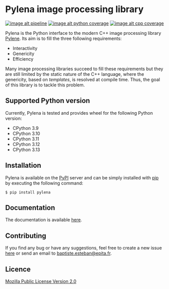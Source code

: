 # Pylena image processing library

[![image alt pipeline](https://gitlab.lre.epita.fr/olena/pylena/badges/master/pipeline.svg)](https://gitlab.lre.epita.fr/olena/pylena/-/commits/master)
[![image alt python coverage](https://gitlab.lre.epita.fr/olena/pylena/badges/master/coverage.svg?job=python_coverage&key_text=Python+Coverage&key_width=100)](https://gitlab.lre.epita.fr/olena/pylena/-/commits/master)
[![image alt cpp coverage](https://gitlab.lre.epita.fr/olena/pylena/badges/master/coverage.svg?job=cpp_coverage&key_text=C%2B%2B+Coverage&key_width=100)](https://gitlab.lre.epita.fr/olena/pylena/-/commits/master)

Pylena is the Python interface to the modern C++ image processing library
[Pylene](https://gitlab.lre.epita.fr/olena/pylene). Its aim is to fill the three following requirements:
* Interactivity
* Genericity
* Efficiency

Many image processing libraries succeed to fill these requirements but they are
still limited by the static nature of the C++ language, where the genericity,
based on *templates*, is resolved at compile time. Thus, the goal of this library is to tackle this problem.

## Supported Python version

Currently, Pylena is tested and provides wheel for the following Python version:

* CPython 3.9
* CPython 3.10
* CPython 3.11
* CPython 3.12
* CPython 3.13

## Installation

Pylena is available on the [PyPI](https://pypi.org/) server and can be simply
installed with [pip](https://pip.pypa.io/en/stable/) by executing the following
command:

```
$ pip install pylena
```

## Documentation

The documentation is available [here](http://olena.pages.lre.epita.fr/pylena/).

## Contributing

If you find any bug or have any suggestions, feel free to create a new issue
[here](https://gitlab.lre.epita.fr/olena/pylena/-/issues) or send an email to
[baptiste.esteban@epita.fr](mailto:baptiste.esteban@epita.fr).

## Licence

[Mozilla Public License Version 2.0](https://www.mozilla.org/en-US/MPL/2.0/)
